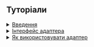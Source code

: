 <!--
## Концепції

<details>
  <summary><a href="./concept/RoutineInput.md#Масив-аргументів">
    Масив аргументів
  </a></summary>
    Це сукупність параметрів рутини, котрі сформовано в псевдомасив <code>arguments</code>.
</details>
-->


## Туторіали

<details>
  <summary><a href="./tutorial/Introduction.md">
    Введення
  </a></summary>
    В даній статті виконується огляд концепції вектора та його форматів задання.
</details>

<details>
  <summary><a href="./tutorial/VectorAdapterInterface.md">
    Інтерфейс адаптера
  </a></summary>
    Як використовувати методи адаптера.
</details>

<details>
  <summary><a href="./tutorial/VectorAdapterOperations.md">
    Як використовувати адаптер
  </a></summary>
    Описано окремі умови використання адаптерів.
</details>
